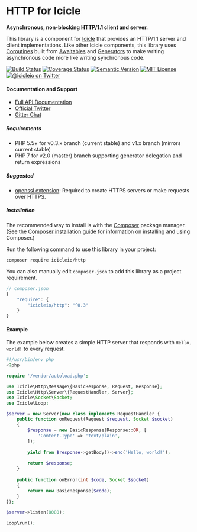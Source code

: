 # HTTP for Icicle

**Asynchronous, non-blocking HTTP/1.1 client and server.**

This library is a component for [Icicle](https://github.com/icicleio/icicle) that provides an HTTP/1.1 server and client implementations. Like other Icicle components, this library uses [Coroutines](https://icicle.io/docs/manual/coroutines/) built from [Awaitables](https://icicle.io/docs/manual/awaitables/) and [Generators](http://www.php.net/manual/en/language.generators.overview.php) to make writing asynchronous code more like writing synchronous code.

[![Build Status](https://img.shields.io/travis/icicleio/http/v1.x.svg?style=flat-square)](https://travis-ci.org/icicleio/http)
[![Coverage Status](https://img.shields.io/coveralls/icicleio/http/v1.x.svg?style=flat-square)](https://coveralls.io/r/icicleio/http)
[![Semantic Version](https://img.shields.io/github/release/icicleio/http.svg?style=flat-square)](http://semver.org)
[![MIT License](https://img.shields.io/packagist/l/icicleio/http.svg?style=flat-square)](LICENSE)
[![@icicleio on Twitter](https://img.shields.io/badge/twitter-%40icicleio-5189c7.svg?style=flat-square)](https://twitter.com/icicleio)

#### Documentation and Support

- [Full API Documentation](https://icicle.io/docs)
- [Official Twitter](https://twitter.com/icicleio)
- [Gitter Chat](https://gitter.im/icicleio/icicle)

##### Requirements

- PHP 5.5+ for v0.3.x branch (current stable) and v1.x branch (mirrors current stable)
- PHP 7 for v2.0 (master) branch supporting generator delegation and return expressions

##### Suggested

- [openssl extension](http://php.net/manual/en/book.openssl.php): Required to create HTTPS servers or make requests over HTTPS.

##### Installation

The recommended way to install is with the [Composer](http://getcomposer.org/) package manager. (See the [Composer installation guide](https://getcomposer.org/doc/00-intro.md) for information on installing and using Composer.)

Run the following command to use this library in your project: 

```bash
composer require icicleio/http
```

You can also manually edit `composer.json` to add this library as a project requirement.

```js
// composer.json
{
    "require": {
        "icicleio/http": "^0.3"
    }
}
```

#### Example

The example below creates a simple HTTP server that responds with `Hello, world!` to every request.

```php
#!/usr/bin/env php
<?php

require '/vendor/autoload.php';

use Icicle\Http\Message\{BasicResponse, Request, Response};
use Icicle\Http\Server\{RequestHandler, Server};
use Icicle\Socket\Socket;
use Icicle\Loop;

$server = new Server(new class implements RequestHandler {
    public function onRequest(Request $request, Socket $socket)
    {
        $response = new BasicResponse(Response::OK, [
            'Content-Type' => 'text/plain',
        ]);
        
        yield from $response->getBody()->end('Hello, world!');
        
        return $response;
    }
    
    public function onError(int $code, Socket $socket)
    {
        return new BasicResponse($code);
    }
});

$server->listen(8080);

Loop\run();
```
